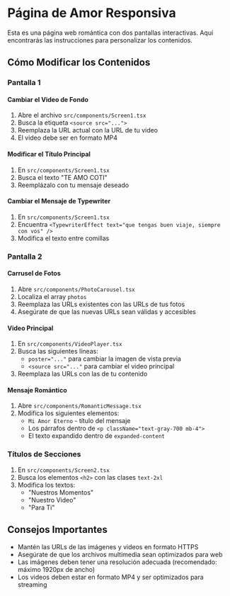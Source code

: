 # Página de Amor Responsiva

Esta es una página web romántica con dos pantallas interactivas. Aquí encontrarás las instrucciones para personalizar los contenidos.

## Cómo Modificar los Contenidos

### Pantalla 1

#### Cambiar el Video de Fondo
1. Abre el archivo `src/components/Screen1.tsx`
2. Busca la etiqueta `<source src="...">`
3. Reemplaza la URL actual con la URL de tu video
4. El video debe ser en formato MP4

#### Modificar el Título Principal
1. En `src/components/Screen1.tsx`
2. Busca el texto "TE AMO COTI"
3. Reemplázalo con tu mensaje deseado

#### Cambiar el Mensaje de Typewriter
1. En `src/components/Screen1.tsx`
2. Encuentra `<TypewriterEffect text="que tengas buen viaje, siempre con vos" />`
3. Modifica el texto entre comillas

### Pantalla 2

#### Carrusel de Fotos
1. Abre `src/components/PhotoCarousel.tsx`
2. Localiza el array `photos`
3. Reemplaza las URLs existentes con las URLs de tus fotos
4. Asegúrate de que las nuevas URLs sean válidas y accesibles

#### Video Principal
1. En `src/components/VideoPlayer.tsx`
2. Busca las siguientes líneas:
   - `poster="..."` para cambiar la imagen de vista previa
   - `<source src="..."` para cambiar el video principal
3. Reemplaza las URLs con las de tu contenido

#### Mensaje Romántico
1. Abre `src/components/RomanticMessage.tsx`
2. Modifica los siguientes elementos:
   - `Mi Amor Eterno` - título del mensaje
   - Los párrafos dentro de `<p className="text-gray-700 mb-4">`
   - El texto expandido dentro de `expanded-content`

### Títulos de Secciones
1. En `src/components/Screen2.tsx`
2. Busca los elementos `<h2>` con las clases `text-2xl`
3. Modifica los textos:
   - "Nuestros Momentos"
   - "Nuestro Video"
   - "Para Ti"

## Consejos Importantes
- Mantén las URLs de las imágenes y videos en formato HTTPS
- Asegúrate de que los archivos multimedia sean optimizados para web
- Las imágenes deben tener una resolución adecuada (recomendado: máximo 1920px de ancho)
- Los videos deben estar en formato MP4 y ser optimizados para streaming